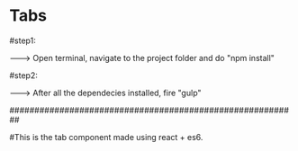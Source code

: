 # Tabs

#step1:

  ---> Open terminal, navigate to the project folder and do "npm install"
  
#step2:

  ---> After all the dependecies installed, fire  "gulp"
  
##########################################################

#This is the tab component made using react + es6.
